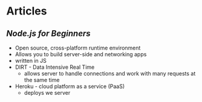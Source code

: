 # Articles 

## *Node.js for Beginners*

* Open source, cross-platform runtime environment
* Allows you to build server-side and networking apps
* written in JS
* DIRT - Data Intensive Real Time
    * allows server to handle connections and work with many requests at the same time
* Heroku - cloud platform as a service (PaaS)
    * deploys we server
